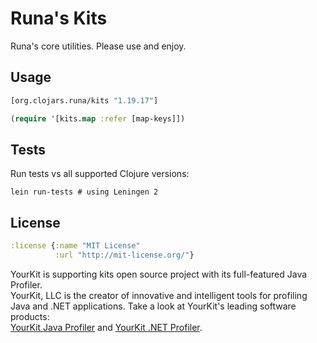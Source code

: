 # Runa's Kits

Runa's core utilities.  Please use and enjoy.

Usage
-----

```clj
[org.clojars.runa/kits "1.19.17"]
```

```clj
(require '[kits.map :refer [map-keys]])
```

Tests
-----

Run tests vs all supported Clojure versions:

```
lein run-tests # using Leningen 2
```

License
-------

```clj
:license {:name "MIT License"
          :url "http://mit-license.org/"}
```

YourKit is supporting kits open source project with its full-featured Java Profiler.   
YourKit, LLC is the creator of innovative and intelligent tools for profiling  
Java and .NET applications. Take a look at YourKit's leading software products:  
<a href="http://www.yourkit.com/java/profiler/index.jsp">YourKit Java Profiler</a> and 
<a href="http://www.yourkit.com/.net/profiler/index.jsp">YourKit .NET Profiler</a>.
